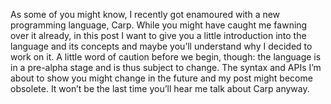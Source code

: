 As some of you might know, I recently got enamoured with a new programming
language, Carp. While you might have caught me fawning over it already, in this
post I want to give you a little introduction into the language and its
concepts and maybe you’ll understand why I decided to work on it. A little word
of caution before we begin, though: the language is in a pre-alpha stage and is
thus subject to change. The syntax and APIs I’m about to show you might change
in the future and my post might become obsolete. It won’t be the last time
you’ll hear me talk about Carp anyway.
